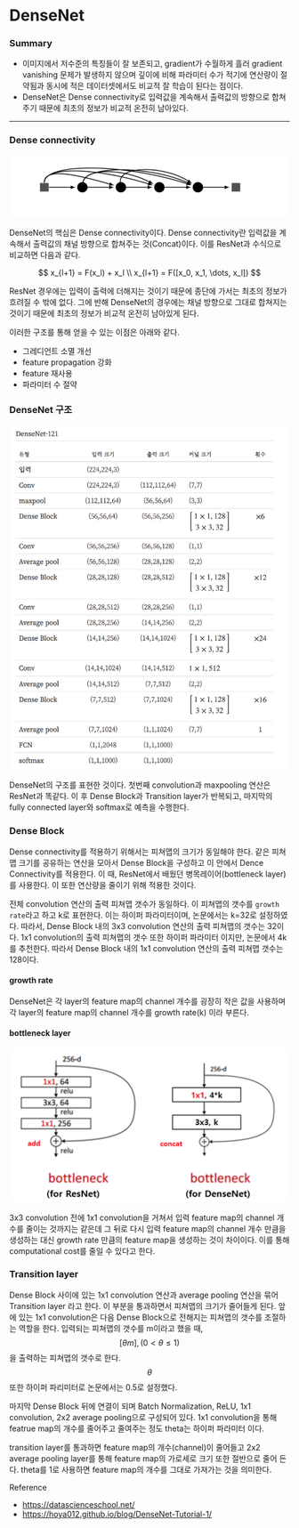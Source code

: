 <script> MathJax.Hub.Queue(["Typeset", MathJax.Hub]); </script>

# DenseNet

### Summary

- 이미지에서 저수준의 특징들이 잘 보존되고, gradient가 수월하게 흘러 gradient vanishing 문제가 발생하지 않으며 깊이에 비해 파라미터 수가 적기에 연산량이 절약됨과 동시에 적은 데이터셋에서도 비교적 잘 학습이 된다는 점이다. 
- DenseNet은 Dense connectivity로 입력값을 계속해서 출력값의 방향으로 합쳐주기 때문에 최초의 정보가 비교적 온전히 남아있다.
______________

### Dense connectivity

![image-20200324151511467](../../../resource/img/image-20200324151511467.png)

DenseNet의 핵심은 Dense connectivity이다. Dense connectivity란 입력값을 계속해서 출력값의 채널 방향으로 합쳐주는 것(Concat)이다. 이를 ResNet과 수식으로 비교하면 다음과 같다.

$$
x_{l+1} = F(x_l) + x_l \\
x_{l+1} = F([x_0, x_1, \dots, x_l])
$$

ResNet 경우에는 입력이 출력에 더해지는 것이기 때문에 종단에 가서는 최초의 정보가 흐려질 수 밖에 없다. 그에 반해 DenseNet의 경우에는 채널 방향으로 그대로 합쳐지는 것이기 때문에 최초의 정보가 비교적 온전히 남아있게 된다. 

이러한 구조를 통해 얻을 수 있는 이점은 아래와 같다. 
- 그레디언트 소멸 개선
- feature propagation 강화
- feature 재사용
- 파라미터 수 절약

### DenseNet 구조

![image-20200324152158664](../../../resource/img/image-20200324152158664.png)

DenseNet의 구조를 표현한 것이다. 첫번째 convolution과 maxpooling 연산은 ResNet과 똑같다. 이 후 Dense Block과 Transition layer가 반복되고, 마지막의 fully connected layer와 softmax로 예측을 수행한다.

### Dense Block

Dense connectivity를 적용하기 위해서는 피쳐맵의 크기가 동일해야 한다. 같은 피쳐맵 크기를 공유하는 연산을 모아서 Dense Block을 구성하고 이 안에서 Dence Connectivity를 적용한다. 이 때, ResNet에서 배웠던 병목레이어(bottleneck layer)를 사용한다. 이 또한 연산량을 줄이기 위해 적용한 것이다.

전체 convolution 연산의 출력 피쳐맵 갯수가 동일하다. 이 피쳐맵의 갯수를 `growth rate`라고 하고 k로 표현한다. 이는 하이퍼 파라미터이며, 논문에서는 k=32로 설정하였다. 따라서, Dense Block 내의 3x3 convolution 연산의 출력 피쳐맵의 갯수는 32이다. 1x1 convolution의 출력 피쳐맵의 갯수 또한 하이퍼 파라미터 이지만, 논문에서 4k를 추천한다. 따라서 Dense Block 내의 1x1 convolution 연산의 출력 피쳐맵 갯수는 128이다.

#### growth rate

DenseNet은 각 layer의 feature map의 channel 개수를 굉장히 작은 값을 사용하며 각 layer의 feature map의 channel 개수를 growth rate(k) 이라 부른다.

#### bottleneck layer

![image-20200412234703880](../../../resource/img/image-20200412234703880.png)

3x3 convolution 전에 1x1 convolution을 거쳐서 입력 feature map의 channel 개수를 줄이는 것까지는 같은데 그 뒤로 다시 입력 feature map의 channel 개수 만큼을 생성하는 대신 growth rate 만큼의 feature map을 생성하는 것이 차이이다. 이를 통해 computational cost를 줄일 수 있다고 한다.

### Transition layer

Dense Block 사이에 있는 1x1 convolution 연산과 average pooling 연산을 묶어 Transition layer 라고 한다. 이 부분을 통과하면서 피쳐맵의 크기가 줄어들게 된다. 앞에 있는 1x1 convolution은 다음 Dense Block으로 전해지는 피쳐맵의 갯수를 조절하는 역할을 한다. 입력되는 피쳐맵의 갯수를 m이라고 했을 때, $$[\theta m], (0 < \theta \leq1)$$을 출력하는 피쳐맵의 갯수로 한다. $$\theta$$ 또한 하이퍼 파리미터로 논문에서는 0.5로 설정했다.

마지막 Dense Block 뒤에 연결이 되며 Batch Normalization, ReLU, 1x1 convolution, 2x2 average pooling으로 구성되어 있다. 1x1 convolution을 통해 featrue map의 개수를 줄어주고 줄여주는 정도 theta는 하이퍼 파라미터 이다. 

transition layer를 통과하면 feature map의 개수(channel)이 줄어들고 2x2 average pooling layer를 통해 feature map의 가로세로 크기 또한 절반으로 줄어 든다. theta를 1로 사용하면 feature map의 개수를 그대로 가져가는 것을 의미한다. 

Reference
- https://datascienceschool.net/
- https://hoya012.github.io/blog/DenseNet-Tutorial-1/